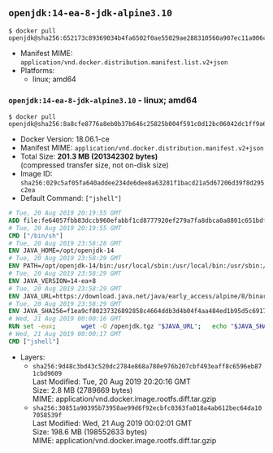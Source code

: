 ## `openjdk:14-ea-8-jdk-alpine3.10`

```console
$ docker pull openjdk@sha256:652173c89369034b4fa6502f0ae55029ae288310560a907ec11a006c61cbb4e9
```

-	Manifest MIME: `application/vnd.docker.distribution.manifest.list.v2+json`
-	Platforms:
	-	linux; amd64

### `openjdk:14-ea-8-jdk-alpine3.10` - linux; amd64

```console
$ docker pull openjdk@sha256:8a8cfe8776a8eb0b37b646c25825b004f591c0d12bc06042dc1ff9a6e73cf8ca
```

-	Docker Version: 18.06.1-ce
-	Manifest MIME: `application/vnd.docker.distribution.manifest.v2+json`
-	Total Size: **201.3 MB (201342302 bytes)**  
	(compressed transfer size, not on-disk size)
-	Image ID: `sha256:029c5af05fa640addee234de6dee8a63281f1bacd21a5d67206d39f8d295c2ea`
-	Default Command: `["jshell"]`

```dockerfile
# Tue, 20 Aug 2019 20:19:55 GMT
ADD file:fe64057fbb83dccb960efabbf1cd8777920ef279a7fa8dbca0a8801c651bdf7c in / 
# Tue, 20 Aug 2019 20:19:55 GMT
CMD ["/bin/sh"]
# Tue, 20 Aug 2019 23:58:28 GMT
ENV JAVA_HOME=/opt/openjdk-14
# Tue, 20 Aug 2019 23:58:29 GMT
ENV PATH=/opt/openjdk-14/bin:/usr/local/sbin:/usr/local/bin:/usr/sbin:/usr/bin:/sbin:/bin
# Tue, 20 Aug 2019 23:58:29 GMT
ENV JAVA_VERSION=14-ea+8
# Tue, 20 Aug 2019 23:58:29 GMT
ENV JAVA_URL=https://download.java.net/java/early_access/alpine/8/binaries/openjdk-14-ea+8_linux-x64-musl_bin.tar.gz
# Tue, 20 Aug 2019 23:58:29 GMT
ENV JAVA_SHA256=f1ea9cf80237326892858c4664ddb3d4b04f4aa484ed1b95d5c69179d1a514c1
# Wed, 21 Aug 2019 00:00:16 GMT
RUN set -eux; 		wget -O /openjdk.tgz "$JAVA_URL"; 	echo "$JAVA_SHA256 */openjdk.tgz" | sha256sum -c -; 	mkdir -p "$JAVA_HOME"; 	tar --extract --file /openjdk.tgz --directory "$JAVA_HOME" --strip-components 1; 	rm /openjdk.tgz; 		java -Xshare:dump; 		java --version; 	javac --version
# Wed, 21 Aug 2019 00:00:17 GMT
CMD ["jshell"]
```

-	Layers:
	-	`sha256:9d48c3bd43c520dc2784e868a780e976b207cbf493eaff8c6596eb871cbd9609`  
		Last Modified: Tue, 20 Aug 2019 20:20:16 GMT  
		Size: 2.8 MB (2789669 bytes)  
		MIME: application/vnd.docker.image.rootfs.diff.tar.gzip
	-	`sha256:30851a90395b73958ae99d6f92ecbfc0363fa018a4ab612bec64da107058539f`  
		Last Modified: Wed, 21 Aug 2019 00:02:01 GMT  
		Size: 198.6 MB (198552633 bytes)  
		MIME: application/vnd.docker.image.rootfs.diff.tar.gzip
